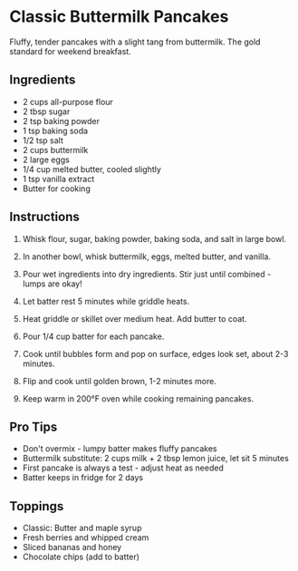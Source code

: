 # Classic Buttermilk Pancakes

Fluffy, tender pancakes with a slight tang from buttermilk. The gold standard for weekend breakfast.

## Ingredients

- 2 cups all-purpose flour
- 2 tbsp sugar
- 2 tsp baking powder
- 1 tsp baking soda
- 1/2 tsp salt
- 2 cups buttermilk
- 2 large eggs
- 1/4 cup melted butter, cooled slightly
- 1 tsp vanilla extract
- Butter for cooking

## Instructions

1. Whisk flour, sugar, baking powder, baking soda, and salt in large bowl.

2. In another bowl, whisk buttermilk, eggs, melted butter, and vanilla.

3. Pour wet ingredients into dry ingredients. Stir just until combined - lumps are okay!

4. Let batter rest 5 minutes while griddle heats.

5. Heat griddle or skillet over medium heat. Add butter to coat.

6. Pour 1/4 cup batter for each pancake.

7. Cook until bubbles form and pop on surface, edges look set, about 2-3 minutes.

8. Flip and cook until golden brown, 1-2 minutes more.

9. Keep warm in 200°F oven while cooking remaining pancakes.

## Pro Tips

- Don't overmix - lumpy batter makes fluffy pancakes
- Buttermilk substitute: 2 cups milk + 2 tbsp lemon juice, let sit 5 minutes
- First pancake is always a test - adjust heat as needed
- Batter keeps in fridge for 2 days

## Toppings

- Classic: Butter and maple syrup
- Fresh berries and whipped cream
- Sliced bananas and honey
- Chocolate chips (add to batter)